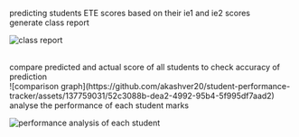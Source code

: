 predicting students ETE scores based on their ie1 and ie2 scores
<br>
generate class report
<br>


![class report](https://github.com/akashver20/student-performance-tracker/assets/137759031/ba3fafff-4d95-41c8-94f1-d7b92337605e)

<br>
compare predicted and actual score of all students to check accuracy of prediction
<br>
![comparison graph](https://github.com/akashver20/student-performance-tracker/assets/137759031/52c3088b-dea2-4992-95b4-5f995df7aad2)

<br>
analyse the performance of each student marks 
<br>

![performance analysis of each student](https://github.com/akashver20/student-performance-tracker/assets/137759031/35dae186-a3b0-41df-8c7a-44b32c0cf09f)
